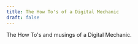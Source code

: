 ```yaml
---
title: The How To's of a Digital Mechanic
draft: false
---
```

<p>
<p>
The How To's and musings of a Digital Mechanic.
<p>
